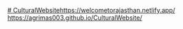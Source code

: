 [# CulturalWebsite](https://welcometorajasthan.netlify.app/)https://welcometorajasthan.netlify.app/
https://agrimas003.github.io/CulturalWebsite/
